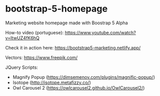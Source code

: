 # bootstrap-5-homepage
Marketing website homepage made with Boostrap 5 Alpha

How-to vídeo (portuguese): https://www.youtube.com/watch?v=ItwUZ4fK6hQ

Check it in action here: https://bootstrap5-marketing.netlify.app/

Vectors: https://www.freepik.com/

JQuery Scripts:
- Magnify Popup (https://dimsemenov.com/plugins/magnific-popup/)
- Isotope (http://isotope.metafizzy.co/)
- Owl Carousel 2 (https://owlcarousel2.github.io/OwlCarousel2/)
